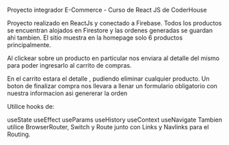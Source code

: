 Proyecto integrador E-Commerce - Curso de React JS de CoderHouse

Proyecto realizado en ReactJs y conectado a Firebase. Todos los productos se encuentran alojados en Firestore y las ordenes generadas se guardan ahi tambien.
El sitio muestra en la homepage solo 6 productos principalmente.

Al clickear sobre un producto en particular nos enviara al detalle del mismo para poder ingresarlo al carrito de compras.

En el carrito estara el detalle , pudiendo eliminar cualquier producto. Un boton de finalizar compra nos llevara a llenar un formulario obligatorio con nuestra informacion asi genererar la orden

Utilice hooks de:

useState
useEffect
useParams
useHistory
useContext
useNavigate
Tambien utilice BrowserRouter, Switch y Route junto con Links y Navlinks para el Routing.

